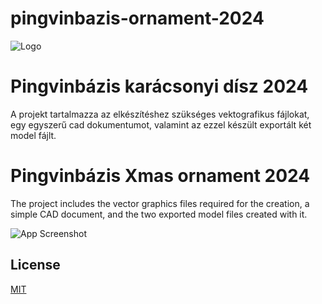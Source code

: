 # pingvinbazis-ornament-2024

![Logo](https://i.ibb.co/K6k3BmP/Weblap-log.png)

# Pingvinbázis karácsonyi dísz 2024

A projekt tartalmazza az elkészítéshez szükséges vektografikus fájlokat, egy egyszerű cad dokumentumot, valamint az ezzel készült exportált két model fájlt.

# Pingvinbázis Xmas ornament 2024
The project includes the vector graphics files required for the creation, a simple CAD document, and the two exported model files created with it.




![App Screenshot](https://i.ibb.co/ZSyRFkw/disz.jpg)


## License

[MIT](https://choosealicense.com/licenses/mit/)
